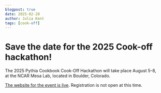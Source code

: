 ```yaml
---
blogpost: true
date: 2025-02-20
author: Julia Kent
tags: [cook-off]
---
```


# Save the date for the 2025 Cook-off hackathon!

The 2025 Pythia Cookbook Cook-Off Hackathon will take place August
5-8, at the NCAR Mesa Lab, located in Boulder, Colorado.

[The website for the event is live](https://projectpythia.org/pythia-cookoff-2025/). Registration is not open at this time.

